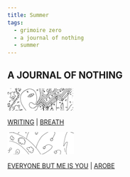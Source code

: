 ```yaml
---
title: Summer
tags:
  - grimoire zero
  - a journal of nothing
  - summer
---
```

## A JOURNAL OF NOTHING

[![breath](breath-t.png)](breath)

[WRITING](writing) | [BREATH](breath)

[![arobe](arobe-t.png)](arobe)

[EVERYONE BUT ME IS YOU](everyone-but-me-is-you) | [AROBE](arobe)
